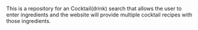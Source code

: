 This is a repository for an Cocktail(drink) search that allows the user to enter ingredients and the website will provide multiple cocktail recipes with those ingredients.
